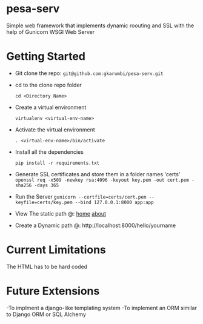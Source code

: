 # pesa-serv
Simple web framework that implements dynamic roouting and SSL with the help of Gunicorn WSGI Web Server

# Getting Started

* Git clone the repo:
    ```git@github.com:gkarumbi/pesa-serv.git```

* cd to the clone repo folder

    ``cd <Directory Name> ``

* Create a virtual environment 
  
    ```virtualenv <virtual-env-name>```

* Activate the virtual environment 

    ```. <virtual-env-name>/bin/activate```

* Install all the dependencies 
  
    ```pip install -r requirements.txt```

* Generate SSL certificates and store them in a folder names 'certs'
    ``` openssl req -x509 -newkey rsa:4096 -keyout key.pem -out cert.pem -sha256 -days 365 ```

* Run the Server
    ```gunicorn --certfile=certs/cert.pem --keyfile=certs/key.pem --bind 127.0.0.1:8000 app:app```

* View The static path @:
    [home](http://localhost:8000/home)
    [about](http://localhost:8000/about)

* Create a Dynamic path @:
    http://localhost:8000/hello/yourname

# Current Limitations

The HTML has to be hard coded

# Future Extensions

-To implment a django-like templating system
-To implement an ORM similar to Django ORM or SQL Alchemy